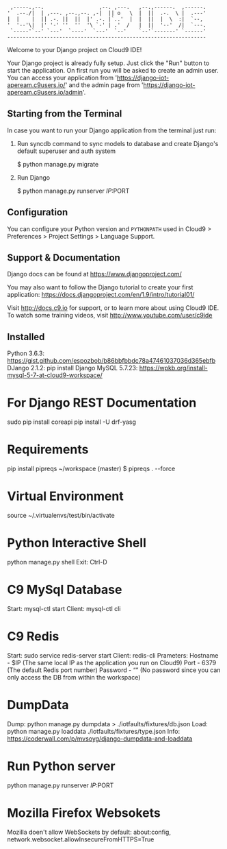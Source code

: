 
     ,-----.,--.                  ,--. ,---.   ,--.,------.  ,------.
    '  .--./|  | ,---. ,--.,--. ,-|  || o   \  |  ||  .-.  \ |  .---'
    |  |    |  || .-. ||  ||  |' .-. |`..'  |  |  ||  |  \  :|  `--, 
    '  '--'\|  |' '-' ''  ''  '\ `-' | .'  /   |  ||  '--'  /|  `---.
     `-----'`--' `---'  `----'  `---'  `--'    `--'`-------' `------'
    ----------------------------------------------------------------- 


Welcome to your Django project on Cloud9 IDE!

Your Django project is already fully setup. Just click the "Run" button to start
the application. On first run you will be asked to create an admin user. You can
access your application from 'https://django-iot-apeream.c9users.io/' and the admin page from 
'https://django-iot-apeream.c9users.io/admin'.

## Starting from the Terminal

In case you want to run your Django application from the terminal just run:

1) Run syncdb command to sync models to database and create Django's default superuser and auth system

    $ python manage.py migrate

2) Run Django

    $ python manage.py runserver $IP:$PORT
    
## Configuration

You can configure your Python version and `PYTHONPATH` used in
Cloud9 > Preferences > Project Settings > Language Support.

## Support & Documentation

Django docs can be found at https://www.djangoproject.com/

You may also want to follow the Django tutorial to create your first application:
https://docs.djangoproject.com/en/1.9/intro/tutorial01/

Visit http://docs.c9.io for support, or to learn more about using Cloud9 IDE.
To watch some training videos, visit http://www.youtube.com/user/c9ide

## Installed
Python 3.6.3: https://gist.github.com/espozbob/b86bbfbbdc78a47461037036d365ebfb
DJango 2.1.2: pip install Django
MySQL 5.7.23: https://wpkb.org/install-mysql-5-7-at-cloud9-workspace/
# For Django REST Documentation
sudo pip install coreapi
pip install -U drf-yasg

# Requirements
pip install pipreqs
~/workspace (master) $ pipreqs . --force
    
# Virtual Environment
source ~/.virtualenvs/test/bin/activate

# Python Interactive Shell
python manage.py shell
Exit: Ctrl-D

# C9 MySql Database
Start: mysql-ctl start
Client: mysql-ctl cli

# C9 Redis
Start: sudo service redis-server start
Client: redis-cli
Prameters: Hostname - $IP (The same local IP as the application you run on Cloud9)
           Port - 6379 (The default Redis port number)
           Password - “” (No password since you can only access the DB from within the workspace)

# DumpData
Dump: python manage.py dumpdata > ./iotfaults/fixtures/db.json
Load: python manage.py loaddata ./iotfaults/fixtures/type.json
Info: https://coderwall.com/p/mvsoyg/django-dumpdata-and-loaddata

# Run Python server
python manage.py runserver $IP:$PORT

# Mozilla Firefox Websokets
Mozilla doen't allow WebSockets by default: about:config, network.websocket.allowInsecureFromHTTPS=True
